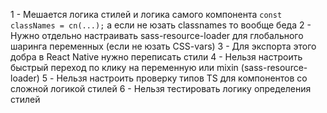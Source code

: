 1 - Мешается логика стилей и логика самого компонента `const classNames = cn(...);` а если не юзать classnames то вообще беда
2 - Нужно отдельно настраивать sass-resource-loader для глобального шаринга переменных (если не юзать CSS-vars)
3 - Для экспорта этого добра в React Native нужно переписать стили
4 - Нельзя настроить быстрый переход по клику на переменную или mixin (sass-resource-loader)
5 - Нельзя настроить проверку типов TS для компонентов со сложной логикой стилей
6 - Нельзя тестировать логику определения стилей
